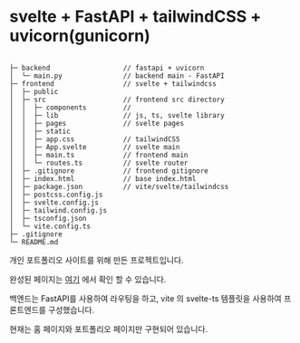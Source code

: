 # svelte + FastAPI + tailwindCSS + uvicorn(gunicorn)

```

├─ backend                  // fastapi + uvicorn
│  └─ main.py               // backend main - FastAPI
├─ frontend                 // svelte + tailwindcss
│  ├─ public
│  ├─ src                   // frontend src directory
│  │  ├─ components         //
│  │  ├─ lib                // js, ts, svelte library
│  │  ├─ pages              // svelte pages
│  │  ├─ static
│  │  ├─ app.css            // tailwindCSS
│  │  ├─ App.svelte         // svelte main
│  │  ├─ main.ts            // frontend main
│  │  └─ routes.ts          // svelte router
│  ├─ .gitignore            // frontend gitignore
│  ├─ index.html            // base index.html
│  ├─ package.json          // vite/svelte/tailwindcss
│  ├─ postcss.config.js
│  ├─ svelte.config.js
│  ├─ tailwind.config.js
│  ├─ tsconfig.json
│  └─ vite.config.ts
├─ .gitignore
└─ README.md
```

개인 포트폴리오 사이트를 위해 만든 프로젝트입니다.

완성된 페이지는 [여기](https://www.pieroot.xyz) 에서 확인 할 수 있습니다.

백엔드는 FastAPI를 사용하여 라우팅을 하고, vite 의 svelte-ts 템플릿을 사용하여 프론트엔드를 구성했습니다.

현재는 홈 페이지와 포트폴리오 페이지만 구현되어 있습니다.
